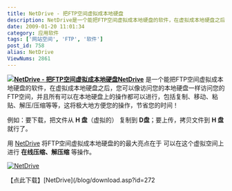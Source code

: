 ```yaml
---
title: NetDrive - 把FTP空间虚拟成本地硬盘
description: NetDrive是一个能把FTP空间虚拟成本地硬盘的软件，在虚拟成本地硬盘之后，您可以像访问您的本地硬盘一样访问您的FTP空间，并且所有可以在本地硬盘上的操作都可以进行，包括复制、移动、粘贴、解压/压缩等等，这将极大地方便您的操作，节省您的时间！例如：要下载，把文件从H盘（虚拟的）复制到D盘；要上传，拷贝文件到H盘就行了。
date: 2009-01-20 11:01:34
category: 应用软件
tags: ['网站空间', 'FTP', '软件']
post_id: 758
alias: NetDrive
ViewNums: 2861
---
```


[**![NetDrive - 把FTP空间虚拟成本地硬盘](http://genmicha.cn/wp-content/uploads/2009/01/netdrive-logo.jpg)**](/blog/netdrive)[**NetDrive**](/blog/netdrive) 是一个能把FTP空间虚拟成本地硬盘的软件，在虚拟成本地硬盘之后，您可以像访问您的本地硬盘一样访问您的FTP空间，并且所有可以在本地硬盘上的操作都可以进行，包括复制、移动、粘贴、解压/压缩等等，这将极大地方便您的操作，节省您的时间！

例如：要下载，把文件从 **H 盘**（虚拟的） 复制到 **D盘**；要上传，拷贝文件到 **H 盘**就行了。

用 [NetDrive](/blog/netdrive) 将FTP空间虚拟成本地硬盘的的最大亮点在于 可以在这个虚拟空间上进行 **在线压缩、解压缩** 等操作。

[![NetDrive](http://genmicha.cn/wp-content/uploads/2009/01/yeplife-netdrive.jpg)](/blog/netdrive)

【点此下载】[NetDrive](/blog/download.asp?id=272

